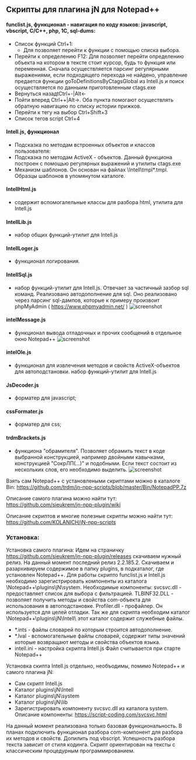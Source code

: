 ## Скрипты для плагина jN для Notepad++

#### funclist.js, функционал - навигация по коду языков: javascript, vbscript, C/C++, php, 1С, sql-dums:
- Список функций Ctrl+1:
	- Для позволяет перейти к функции с помощью списка выбора.
- Перейти к определению F12: Для позволяет перейти определению объекта на котором в тексте стоит курсор, будь то функция или переменная. Сначала осуществляется парсинг регулярными выражениями, если подходящего перехода не найдено, управление предается функции goToDefinitionsByCtagsGlobal из Intell.js и поиск осуществляется по данныим приготовленным ctags.exe
- Вернуться назадtCtrl+-|Alt<-
- Пойти вперед Ctrl++|Alt->. Оба пункта помогают осуществлять обратную навигацию по списку истории прижков.
- Перейти к тегу на выбор Ctrl+Shift+3
- Список тегов script Ctrl+4

#### Intell.js,  функционал
- Подсказка по методам встроенных объектов и классов пользователя:
- Подсказка по методам ActiveX - объектов. Данный функциона построен с помощью регулярных выражений и утилиты ctags.exe
- Механизм шаблонов. Он основан на файлах \Intell\tmpl\*.tmpl. Образцы шаблонов в упомянутом каталоге.

#### IntellHtml.js
- содержит вспомогалельные классы для разбора html, утилита для Intell.js

#### IntellLib.js
- набор общих функций-утилит для Intell.js

#### IntellLoger.js
- функционал логирования.
#### IntellSql.js
- набор функций-утилит для Intell.js. Отвечает за частичный зазбор sql команд. 	Реализовано автодополнение для sql. Оно реализовано через парсинг sql-дампов, которые к примеру произвоит phpMyAdmin ( https://www.phpmyadmin.net/ )
	![screenshot](https://github.com/trdm/jn-npp-scripts/blob/master/Doc/Screenshot_279.png)
#### intelMessage.js
- функционал вывода отладочных и прочих сообщений в отдельное окно Notepad++
	![screenshot](https://github.com/trdm/jn-npp-scripts/blob/master/Doc/Screenshot_278.png)
#### intelOle.js
- функционал для извлечения методов и свойств ActiveX-объектов для автоподстановки. набор функций-утилит для Intell.js
#### JsDecoder.js
- форматер для javascript;
#### cssFormater.js
- форматер для css;
#### trdmBrackets.js
- функциона "обрамителя". Позволяет обрамить текст в коде выбранной конструкцией, например двойными кавычками, конструкцией "СокрЛП(...)" и подобными. Если текст состоит из нескольких слов, его необходимо выделить.
![screenshot](https://raw.githubusercontent.com/trdm/jn-npp-scripts/master/Doc/trdmBrackets.js.gif)


Взять сам Notepad++ c установлеными скриптами можно в каталоге Bin: https://github.com/trdm/jn-npp-scripts/blob/master/Bin/NotepadPP.7z

Описание самого плагина можно найти тут: https://github.com/sieukrem/jn-npp-plugin/wiki

Описание скриптов и многие полезные скрипты можно найти тут: https://github.com/KOLANICH/jN-npp-scripts

### Установка:
Установка самого плагина:
Идем на страничку https://github.com/sieukrem/jn-npp-plugin/releases скачиваем нужный релиз.
На данный момент последний релиз 2.2.185.2. Скачиваем и разархивируем содержимое в папку plugins, 
в подкаталог, где установлен Notepad++. Для работы скрипто funclist.js и Intell.js необходимо зарегистрировать 
компоненты из каталога \Notepad++\plugins\jN\system\.
Необходимые компоненты:
svcsvc.dll - предоставляет список для выбора с фильтрацией.
TLBINF32.DLL - позволяет получить методы и свойства com-объекта для использования в автоподстановке.
Profiler.dll - профайлер. Он используется для целей отладки.
Так же для скрипта необходим каталог \Notepad++\plugins\jN\Intell\ этот каталог содержит служебные файлы.
- *.ints - файлы словарей по которым строится автодополнение.
- *.lval - вспомогательные файлы словарей, содержит типы значений которые возвращают методы и свойства объектов языка.
- intell.ini - настройка скрипта Intell.js Файл считывается при старте Notepad++ 

Установка скипта Intell.js отдельно, необъодимы, помимо Notepad++ и самого плагина jN:
- Сам скрипт Intell.js
- Каталог plugins\jN\Intell
- Каталог plugins\jN\system
- Каталог plugins\jN\lib
- Зарегистрировать компоненту svcsvc.dll из каталога system. Описание компоненты: https://script-coding.com/svcsvc.html

На данный момент реализована только базовая функциональность. 
В планах подключить функционал разбора com-компонент для разбора их методов и свойств. Допилить под vbscript.
Успешность разбора текста зависит от стиля кодинга. Скрипт ориентирован на тексты с классическим процедурным 
программированием.